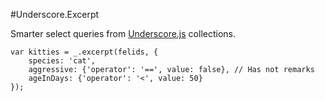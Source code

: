 #Underscore.Excerpt

Smarter select queries from [Underscore.js](https://github.com/jashkenas/underscore) collections.

```
var kitties = _.excerpt(felids, {
	species: 'cat',
	aggressive: {'operator': '==', value: false}, // Has not remarks
	ageInDays: {'operator': '<', value: 50}
});
```
